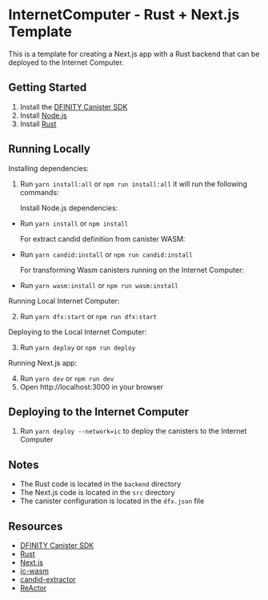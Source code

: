 # InternetComputer - Rust + Next.js Template

This is a template for creating a Next.js app with a Rust backend that can be deployed to the Internet Computer.

## Getting Started

1. Install the [DFINITY Canister SDK](https://sdk.dfinity.org/docs/quickstart/local-quickstart.html)
2. Install [Node.js](https://nodejs.org/en/download/)
3. Install [Rust](https://www.rust-lang.org/tools/install)

## Running Locally

Installing dependencies:

1. Run `yarn install:all` or `npm run install:all`
   it will run the following commands:

   Install Node.js dependencies:

- Run `yarn install` or `npm install`

  For extract candid definition from canister WASM:

- Run `yarn candid:install` or `npm run candid:install`

  For transforming Wasm canisters running on the Internet Computer:

- Run `yarn wasm:install` or `npm run wasm:install`

Running Local Internet Computer:

2. Run `yarn dfx:start` or `npm run dfx:start`

Deploying to the Local Internet Computer:

3. Run `yarn deploy` or `npm run deploy`

Running Next.js app:

4. Run `yarn dev` or `npm run dev`
5. Open http://localhost:3000 in your browser

## Deploying to the Internet Computer

1. Run `yarn deploy --network=ic` to deploy the canisters to the Internet Computer

## Notes

- The Rust code is located in the `backend` directory
- The Next.js code is located in the `src` directory
- The canister configuration is located in the `dfx.json` file

## Resources

- [DFINITY Canister SDK](https://sdk.dfinity.org/docs/quickstart/local-quickstart.html)
- [Rust](https://www.rust-lang.org/)
- [Next.js](https://nextjs.org/)
- [ic-wasm](https://github.com/dfinity/ic-wasm)
- [candid-extractor](https://github.com/dfinity/cdk-rs/tree/main/src/candid-extractor)
- [ReActor](https://github.com/B3Pay/re-actor)
